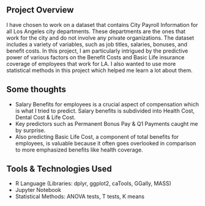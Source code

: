 ## Project Overview 
I have chosen to work on a dataset that contains City Payroll Information for all Los Angeles city departments. These departments are the ones that work for the city and do not involve any private organizations. The dataset includes a variety of variables, such as job titles, salaries, bonuses, and benefit costs. In this project, I am particularly intrigued by the predictive power of various factors on the Benefit Costs and Basic Life insurance coverage of employees that work for LA. I also wanted to use more statistical methods in this project which helped me learn a lot about them.


## Some thoughts
* Salary Benefits for employees is a crucial aspect of compensation which is what I tried to predict. Salary benefits is subdivided into Health Cost, Dental Cost & Life Cost.
* Key predictors such as Permanent Bonus Pay & Q1 Payments caught me by surprise.
* Also predicting Basic Life Cost, a component of total benefits for employees, is valuable because it often goes overlooked in comparison to more emphasized benefits like health coverage.


## Tools & Technologies Used
* R Language (Libraries: dplyr, ggplot2, caTools, GGally, MASS)
* Jupyter Notebook
* Statistical Methods: ANOVA tests, T tests, K means
